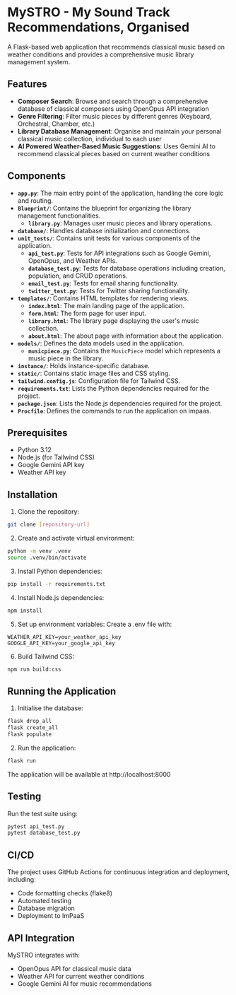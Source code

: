 # MySTRO - My Sound Track Recommendations, Organised

A Flask-based web application that recommends classical music based on weather conditions and provides a comprehensive music library management system.

## Features

- **Composer Search**: Browse and search through a comprehensive database of classical composers using OpenOpus API integration
- **Genre Filtering**: Filter music pieces by different genres (Keyboard, Orchestral, Chamber, etc.)
- **Library Database Management**: Organise and maintain your personal classical music collection, individual to each user
- **AI Powered Weather-Based Music Suggestions**: Uses Gemini AI to recommend classical pieces based on current weather conditions

## Components

- **`app.py`**: The main entry point of the application, handling the core logic and routing.
- **`Blueprint/`**: Contains the blueprint for organizing the library management functionalities.
  - **`library.py`**: Manages user music pieces and library operations.
- **`database/`**: Handles database initialization and connections.
- **`unit_tests/`**: Contains unit tests for various components of the application.
  - **`api_test.py`**: Tests for API integrations such as Google Gemini, OpenOpus, and Weather APIs.
  - **`database_test.py`**: Tests for database operations including creation, population, and CRUD operations.
  - **`email_test.py`**: Tests for email sharing functionality.
  - **`twitter_test.py`**: Tests for Twitter sharing functionality.
- **`templates/`**: Contains HTML templates for rendering views.
  - **`index.html`**: The main landing page of the application.
  - **`form.html`**: The form page for user input.
  - **`library.html`**: The library page displaying the user's music collection.
  - **`about.html`**: The about page with information about the application.
- **`models/`**: Defines the data models used in the application.
  - **`musicpiece.py`**: Contains the `MusicPiece` model which represents a music piece in the library.
- **`instance/`**: Holds instance-specific database.
- **`static/`**: Contains static image files and CSS styling.
- **`tailwind.config.js`**: Configuration file for Tailwind CSS.
- **`requirements.txt`**: Lists the Python dependencies required for the project.
- **`package.json`**: Lists the Node.js dependencies required for the project.
- **`Procfile`**: Defines the commands to run the application on impaas.

## Prerequisites

- Python 3.12
- Node.js (for Tailwind CSS)
- Google Gemini API key
- Weather API key

## Installation

1. Clone the repository:
```bash
git clone [repository-url]
```

2. Create and activate virtual environment:
```bash
python -m venv .venv
source .venv/bin/activate
```

3. Install Python dependencies:
```bash
pip install -r requirements.txt
```

4. Install Node.js dependencies:
```bash
npm install
```

5. Set up environment variables:
Create a .env file with:
```
WEATHER_API_KEY=your_weather_api_key
GOOGLE_API_KEY=your_google_api_key
```

6. Build Tailwind CSS:
```bash
npm run build:css
```

## Running the Application

1. Initialise the database:
```bash
flask drop_all
flask create_all
flask populate
```

2. Run the application:
```bash
flask run
```

The application will be available at http://localhost:8000

## Testing
Run the test suite using:
```bash
pytest api_test.py
pytest database_test.py
```
## CI/CD
The project uses GitHub Actions for continuous integration and deployment, including:
- Code formatting checks (flake8)
- Automated testing
- Database migration
- Deployment to ImPaaS

## API Integration
MySTRO integrates with:
- OpenOpus API for classical music data
- Weather API for current weather conditions
- Google Gemini AI for music recommendations